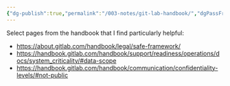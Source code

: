 ```yaml
---
{"dg-publish":true,"permalink":"/003-notes/git-lab-handbook/","dgPassFrontmatter":true,"noteIcon":""}
---
```



Select pages from the handbook that I find particularly helpful:

- https://about.gitlab.com/handbook/legal/safe-framework/ 
- https://handbook.gitlab.com/handbook/support/readiness/operations/docs/system_criticality/#data-scope
- https://handbook.gitlab.com/handbook/communication/confidentiality-levels/#not-public

